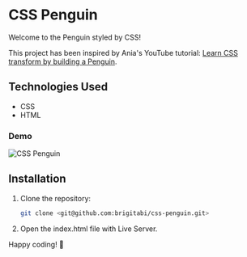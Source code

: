 # CSS Penguin

Welcome to the Penguin styled by CSS! 

This project has been inspired by Ania's YouTube tutorial: [Learn CSS transform by building a Penguin](https://www.youtube.com/watch?v=Kj_gehSIJCc). 

## Technologies Used

- CSS
- HTML

### Demo 

![CSS Penguin](CSSPenguin.png)


## Installation

1. Clone the repository:
   ```bash
   git clone <git@github.com:brigitabi/css-penguin.git>

2. Open the index.html file with Live Server.
  
Happy coding! 🚀

